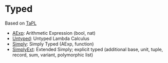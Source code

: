 # Typed

Based on [TaPL](https://www.amazon.co.jp/dp/B00AJXZ5JE/ref=dp-kindle-redirect?_encoding=UTF8&btkr=1)

- [AExp](src/AExp.hs): Arithmetic Expression (bool, nat)
- [Untyped](src/Untyped.hs): Untyped Lambda Calculus
- [Simply](src/Simply.hs): Simply Typed (AExp, function)
- [SimplyExt](src/SimplyExt.hs): Extended Simply; explicit typed (additional base, unit, tuple, record, sum, variant, polymorphic list)

